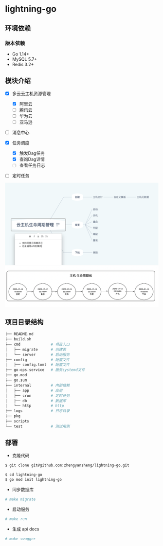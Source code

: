 # lightning-go 

## 环境依赖

### 版本依赖

- Go 1.14+
- MySQL 5.7+
- Redis 3.2+


## 模块介绍
- [x] 多云云主机资源管理
    - [x] 阿里云 
    - [ ] 腾讯云 
    - [ ] 华为云 
    - [ ] 亚马逊 
- [ ] 消息中心 
- [X] 任务调度
    - [X] 触发Dag任务
    - [X] 查询Dag详情
    - [ ] 查看任务日志
- [ ] 定时任务



<img src="./imgs/vm1.png" alt="vm1" style="zoom: 50%;" />

<img src="./imgs/vm2.png" alt="vm2" style="zoom: 50%;" />

## 项目目录结构

```bash
├── README.md
├── build.sh
├── cmd              # 项目入口
│   ├── migrate      # 创建表
│   └── server       # 启动服务
├── config           # 配置文件
│   ├── config.toml  # 配置文件
├── go-ops.service   # 服务systemd文件
├── go.mod
├── go.sum
├── internal         # 内部依赖
│   ├── app          # 应用
│   ├── cron         # 定时任务
│   ├── db           # 数据库
│   └── http         # http
├── logs             # 日志目录
├── pkg
├── scripts
└── test             # 测试用例
```

## 部署

- 克隆代码
```bash
$ git clone git@github.com:zhengyansheng/lightning-go.git 
```

```bash
$ cd lightning-go
$ go mod init lightning-go 

```

- 同步数据库
```bash
# make migrate
```

- 启动服务
```bash
# make run
```

- 生成 api docs
```bash
# make swagger
```

## 